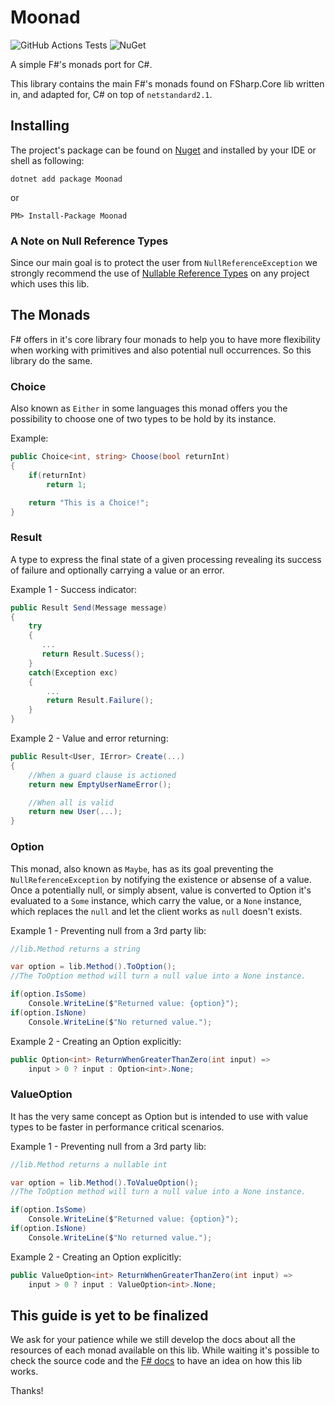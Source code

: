 # Moonad

![GitHub Actions Tests](https://github.com/2hit-io/moonad/actions/workflows/unit-tests.yml/badge.svg) ![NuGet](https://buildstats.info/nuget/Moonad)

A simple F#'s monads port for C#.

This library contains the main F#'s monads found on FSharp.Core lib written in, and adapted for, C# on top of `netstandard2.1`.

## Installing
The project's package can be found on [Nuget](https://nuget.org/packages/moonad) and installed by your IDE or shell as following:

```shell
dotnet add package Moonad
```

or

```shell
PM> Install-Package Moonad
```

### A Note on Null Reference Types

Since our main goal is to protect the user from `NullReferenceException` we strongly recommend the use of [Nullable Reference Types](https://learn.microsoft.com/en-us/dotnet/csharp/language-reference/builtin-types/nullable-reference-types) on any project which uses this lib.

## The Monads

F# offers in it's core library four monads to help you to have more flexibility when working with primitives and also potential null occurrences. So this library do the same.

### Choice
Also known as `Either` in some languages this monad offers you the possibility to choose one of two types to be hold by its instance.

Example:

```c#
public Choice<int, string> Choose(bool returnInt)
{
    if(returnInt)
        return 1;

    return "This is a Choice!";
}
```

### Result

A type to express the final state of a given processing revealing its success of failure and optionally carrying a value or an error.

Example 1 - Success indicator:

```c#
public Result Send(Message message)
{
    try
    {
       ... 
       return Result.Sucess();
    }
    catch(Exception exc)
    {
        ...
        return Result.Failure();
    }
}
```

Example 2 - Value and error returning:

```c#
public Result<User, IError> Create(...)
{
    //When a guard clause is actioned
    return new EmptyUserNameError();

    //When all is valid
    return new User(...);
}
```

### Option

This monad, also known as `Maybe`, has as its goal preventing the `NullReferenceException` by notifying the existence or absense of a value. Once a potentially null, or simply absent, value is converted to Option it's evaluated to a `Some` instance, which carry the value, or a `None` instance, which replaces the `null` and let the client works as `null` doesn't exists.

Example 1 - Preventing null from a 3rd party lib:
```c#
//lib.Method returns a string

var option = lib.Method().ToOption();
//The ToOption method will turn a null value into a None instance.

if(option.IsSome)
    Console.WriteLine($"Returned value: {option}");
if(option.IsNone)
    Console.WriteLine($"No returned value.");
```

Example 2 - Creating an Option explicitly:
```c#
public Option<int> ReturnWhenGreaterThanZero(int input) =>
    input > 0 ? input : Option<int>.None;
```

### ValueOption
It has the very same concept as Option but is intended to use with value types to be faster in performance critical scenarios.

Example 1 - Preventing null from a 3rd party lib:
```c#
//lib.Method returns a nullable int

var option = lib.Method().ToValueOption();
//The ToOption method will turn a null value into a None instance.

if(option.IsSome)
    Console.WriteLine($"Returned value: {option}");
if(option.IsNone)
    Console.WriteLine($"No returned value.");
```

Example 2 - Creating an Option explicitly:
```c#
public ValueOption<int> ReturnWhenGreaterThanZero(int input) =>
    input > 0 ? input : ValueOption<int>.None;
```

## This guide is yet to be finalized

We ask for your patience while we still develop the docs about all the resources of each monad available on this lib. While waiting it's possible to check the source code and the [F# docs](https://fsharp.github.io/fsharp-core-docs/reference/fsharp-core.html) to have an idea on how this lib works.

Thanks!
